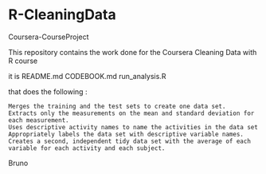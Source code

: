 R-CleaningData
==============

Coursera-CourseProject

This repository contains the work done for the Coursera Cleaning Data with R course

it is 
README.md
CODEBOOK.md
run_analysis.R 

 that does the following : 

    Merges the training and the test sets to create one data set.
    Extracts only the measurements on the mean and standard deviation for each measurement. 
    Uses descriptive activity names to name the activities in the data set
    Appropriately labels the data set with descriptive variable names. 
    Creates a second, independent tidy data set with the average of each variable for each activity and each subject. 

Bruno

